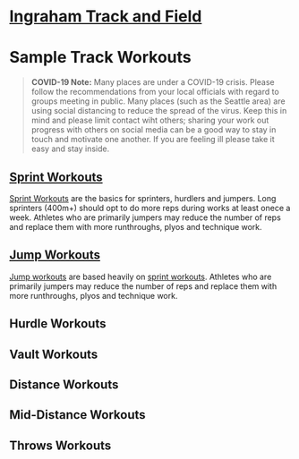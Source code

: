 # [Ingraham Track and Field](../)
# Sample Track Workouts

> **COVID-19 Note:** Many places are under a COVID-19 crisis.  Please follow the recommendations from your local officials with regard to groups meeting in public.  Many places (such as the Seattle area) are using social distancing to reduce the spread of the virus.  Keep this in mind and please limit contact wiht others; sharing your work out progress with others on social media can be a good way to stay in touch and motivate one another.  If you are feeling ill please take it easy and stay inside.  




## [Sprint Workouts](sprint.html)

[Sprint Workouts](sprint.html) are the basics for sprinters, hurdlers and jumpers. Long sprinters (400m+) should opt to do more reps during works at least onece a week.  Athletes who are primarily jumpers may reduce the number of reps and replace them with more runthroughs, plyos and technique work. 

## [Jump Workouts](jumps.html)

[Jump workouts](jump.html) are based heavily on [sprint workouts](sprint.html). Athletes who are primarily jumpers may reduce the number of reps and replace them with more runthroughs, plyos and technique work.

## Hurdle Workouts

## Vault Workouts

## Distance Workouts

## Mid-Distance Workouts

## Throws Workouts
